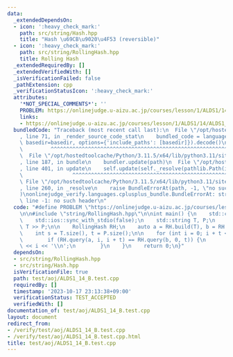 ```yaml
---
data:
  _extendedDependsOn:
  - icon: ':heavy_check_mark:'
    path: src/string/Hash.hpp
    title: "Hash \u69CB\u9020\u4F53 (reversible)"
  - icon: ':heavy_check_mark:'
    path: src/string/RollingHash.hpp
    title: Rolling Hash
  _extendedRequiredBy: []
  _extendedVerifiedWith: []
  _isVerificationFailed: false
  _pathExtension: cpp
  _verificationStatusIcon: ':heavy_check_mark:'
  attributes:
    '*NOT_SPECIAL_COMMENTS*': ''
    PROBLEM: https://onlinejudge.u-aizu.ac.jp/courses/lesson/1/ALDS1/14/ALDS1_14_B
    links:
    - https://onlinejudge.u-aizu.ac.jp/courses/lesson/1/ALDS1/14/ALDS1_14_B
  bundledCode: "Traceback (most recent call last):\n  File \"/opt/hostedtoolcache/Python/3.11.5/x64/lib/python3.11/site-packages/onlinejudge_verify/documentation/build.py\"\
    , line 71, in _render_source_code_stat\n    bundled_code = language.bundle(stat.path,\
    \ basedir=basedir, options={'include_paths': [basedir]}).decode()\n          \
    \         ^^^^^^^^^^^^^^^^^^^^^^^^^^^^^^^^^^^^^^^^^^^^^^^^^^^^^^^^^^^^^^^^^^^^^^^^^^^^^^^^^\n\
    \  File \"/opt/hostedtoolcache/Python/3.11.5/x64/lib/python3.11/site-packages/onlinejudge_verify/languages/cplusplus.py\"\
    , line 187, in bundle\n    bundler.update(path)\n  File \"/opt/hostedtoolcache/Python/3.11.5/x64/lib/python3.11/site-packages/onlinejudge_verify/languages/cplusplus_bundle.py\"\
    , line 401, in update\n    self.update(self._resolve(pathlib.Path(included), included_from=path))\n\
    \                ^^^^^^^^^^^^^^^^^^^^^^^^^^^^^^^^^^^^^^^^^^^^^^^^^^^^^^^^^\n \
    \ File \"/opt/hostedtoolcache/Python/3.11.5/x64/lib/python3.11/site-packages/onlinejudge_verify/languages/cplusplus_bundle.py\"\
    , line 260, in _resolve\n    raise BundleErrorAt(path, -1, \"no such header\"\
    )\nonlinejudge_verify.languages.cplusplus_bundle.BundleErrorAt: string/RollingHash.hpp:\
    \ line -1: no such header\n"
  code: "#define PROBLEM \"https://onlinejudge.u-aizu.ac.jp/courses/lesson/1/ALDS1/14/ALDS1_14_B\"\
    \n\n#include \"string/RollingHash.hpp\"\n\nint main() {\n    std::cin.tie(0);\n\
    \    std::ios::sync_with_stdio(false);\n    std::string T, P;\n    std::cin >>\
    \ T >> P;\n\n    RollingHash RH;\n    auto a = RH.build(T), b = RH.build(P);\n\
    \    int s = T.size(), t = P.size();\n\n    for (int i = 0; i + t <= s; i++) {\n\
    \        if (RH.query(a, i, i + t) == RH.query(b, 0, t)) {\n            std::cout\
    \ << i << '\\n';\n        }\n    }\n    return 0;\n}"
  dependsOn:
  - src/string/RollingHash.hpp
  - src/string/Hash.hpp
  isVerificationFile: true
  path: test/aoj/ALDS1_14_B.test.cpp
  requiredBy: []
  timestamp: '2023-10-17 23:13:38+09:00'
  verificationStatus: TEST_ACCEPTED
  verifiedWith: []
documentation_of: test/aoj/ALDS1_14_B.test.cpp
layout: document
redirect_from:
- /verify/test/aoj/ALDS1_14_B.test.cpp
- /verify/test/aoj/ALDS1_14_B.test.cpp.html
title: test/aoj/ALDS1_14_B.test.cpp
---
```

